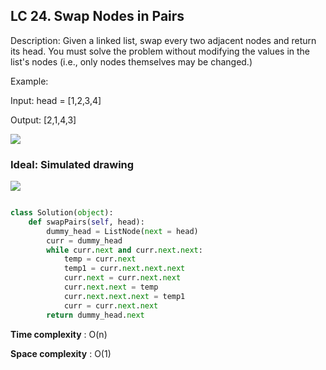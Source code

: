 ## LC 24. Swap Nodes in Pairs

Description: Given a linked list, swap every two adjacent nodes and return its head. You must solve the problem without modifying the values in the list's nodes (i.e., only nodes themselves may be changed.)

Example: 

Input: head = [1,2,3,4]

Output: [2,1,4,3]

<img src="https://assets.leetcode.com/uploads/2020/10/03/swap_ex1.jpg">

### Ideal: Simulated drawing

<img src = "https://code-thinking.cdn.bcebos.com/pics/24.%E4%B8%A4%E4%B8%A4%E4%BA%A4%E6%8D%A2%E9%93%BE%E8%A1%A8%E4%B8%AD%E7%9A%84%E8%8A%82%E7%82%B91.png">


```python

class Solution(object):
    def swapPairs(self, head):
        dummy_head = ListNode(next = head)
        curr = dummy_head
        while curr.next and curr.next.next:
            temp = curr.next
            temp1 = curr.next.next.next
            curr.next = curr.next.next
            curr.next.next = temp
            curr.next.next.next = temp1
            curr = curr.next.next
        return dummy_head.next


```
__Time complexity__ : O(n)

__Space complexity__ : O(1)